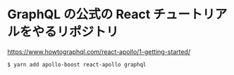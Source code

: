 # GraphQL の公式の React チュートリアルをやるリポジトリ

https://www.howtographql.com/react-apollo/1-getting-started/

```sh
$ yarn add apollo-boost react-apollo graphql
```
